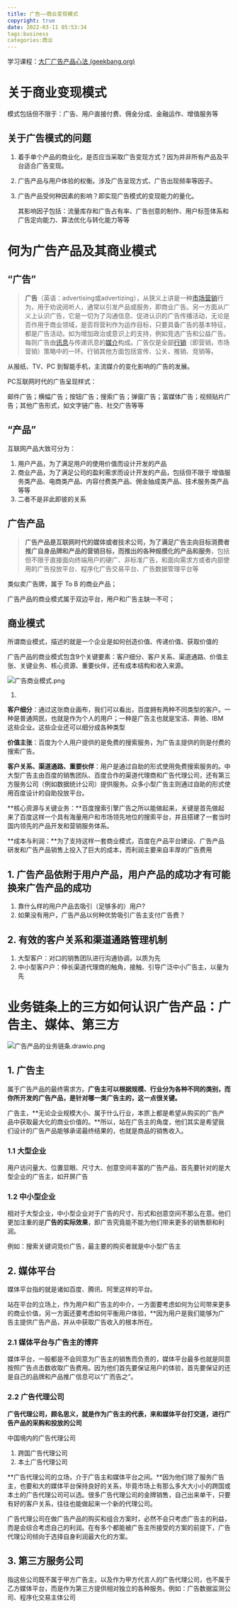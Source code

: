 ```yaml
---
title: 广告——商业变现模式
copyright: true
date: 2022-03-11 05:53:34
tags:business
categories:商业
---
```


<!-- toc -->

学习课程：[大厂广告产品心法 (geekbang.org)](https://time.geekbang.org/column/intro/100107801)

# 关于商业变现模式

模式包括但不限于：广告、用户直接付费、佣金分成、金融运作、增值服务等

## 关于广告模式的问题

1. 着手单个产品的商业化，是否应当采取广告变现方式？因为并非所有产品及平台适合广告变现。

2. 广告产品与用户体验的权衡。涉及广告呈现方式、广告出现频率等因子。

3. 广告产品受何种因素的影响？即实现广告模式的变现能力的量化。

   其影响因子包括：流量库存和广告占有率、广告创意的制作、用户标签体系和广告定向能力、算法优化与转化能力等等

# 何为广告产品及其商业模式

## “广告”

> **广告**（英语：advertising或advertizing），从狭义上讲是一种[市场营销](https://zh.wikipedia.org/wiki/市场营销)行为，用于劝说阅听人，通常以引发产品或服务，即商业广告。另一方面从广义上认识广告，它是一切为了沟通信息、促进认识的广告传播活动，无论是否作用于商业领域，是否将营利作为运作目标，只要具备广告的基本特征，都是广告活动，如为增加政治或意识上的支持，例如竞选广告和公益广告。每则广告由[讯息](https://zh.wikipedia.org/wiki/訊息)与传递讯息的[媒介](https://zh.wikipedia.org/wiki/傳播媒體)构成。广告仅是全部[行销](https://zh.wikipedia.org/wiki/行銷)（即营销，市场营销）策略中的一环。行销其他方面包括宣传、公关、推销、竞销等。

从报纸、TV、PC 到智能手机，主流媒介的变化影响的广告的发展。

PC互联网时代的广告呈现样式：

邮件广告；横幅广告；按钮广告；搜索广告；弹窗广告；富媒体广告；视频贴片广告；其他广告形式，如文字链广告、社交广告等等

## “产品”

互联网产品大致可分为：

1. 用户产品，为了满足用户的使用价值而设计开发的产品
2. 商业产品，为了满足公司的盈利需求而设计开发的产品，包括但不限于 增值服务类产品、电商类产品、内容付费类产品、佣金抽成类产品、技术服务类产品等等
3. 二者不是非此即彼的关系

## 广告产品

> **广告产品是互联网时代的媒体或者技术公司，为了满足广告主向目标消费者推广自身品牌和产品的营销目标，而推出的各种规模化的产品和服务**，包括但不限于直接面向终端用户的硬广、非标准广告，和面向需求方或者内部使用的广告投放平台、程序化广告交易平台、广告数据管理平台等

类似卖广告牌，属于 To B 的商业产品；

广告产品的商业模式属于双边平台，用户和广告主缺一不可；

## 商业模式

所谓商业模式，描述的就是一个企业是如何创造价值、传递价值、获取价值的

广告产品的商业模式包含9个关键要素：客户细分、客户关系、渠道通路、价值主张、关键业务、核心资源、重要伙伴，还有成本结构和收入来源。

![广告商业模式.png](https://github.com/ShortPupil/VPicture/blob/main/%E5%B9%BF%E5%91%8A%E5%95%86%E4%B8%9A%E6%A8%A1%E5%BC%8F.png?raw=true)

1. 

**客户细分**：通过这张商业画布，我们可以看出，百度拥有两种不同类型的客户。一种是普通网民，也就是作为个人的用户；一种是广告主也就是宝洁、奔驰、IBM 这些企业。这些企业还可以细分成各种类型

**价值主张**：百度为个人用户提供的是免费的搜索服务，为广告主提供的则是付费的搜索广告。

**客户关系、渠道通路、重要伙伴**：用户是通过自助的形式使用免费搜索服务的。中大型广告主由百度的销售团队、百度合作的渠道代理商和广告代理公司，还有第三方服务公司（例如数据统计公司）提供服务。众多小型广告主则通过自助的形式使用百度设计的自助投放平台。

**核心资源与关键业务：**百度搜索引擎广告之所以能做起来，关键是首先做起来了百度这样一个具有海量用户和市场领先地位的搜索平台，并且搭建了一套当时国内领先的产品开发和营销服务体系。

**成本与利润：**为了支持这样一套商业模式，百度在产品平台建设、广告产品研发和广告产品销售上投入了巨大的成本，而利润主要来自丰厚的广告费用

## 1. 广告产品依附于用户产品，用户产品的成功才有可能换来广告产品的成功

1. 靠什么样的用户产品去吸引（足够多的）用户?
2. 如果没有用户，广告产品以何种优势吸引广告主支付广告费？

## 2. 有效的客户关系和渠道通路管理机制

1. 大型客户：对口的销售团队进行沟通协调，以质为先
2. 中小型客户户：伸长渠道代理商的触角，接触、引导广泛中小广告主，以量为先

# 业务链条上的三方如何认识广告产品：广告主、媒体、第三方

![广告产品的业务链条.drawio.png](https://github.com/ShortPupil/VPicture/blob/main/%E5%B9%BF%E5%91%8A%E4%BA%A7%E5%93%81%E7%9A%84%E4%B8%9A%E5%8A%A1%E9%93%BE%E6%9D%A1.drawio.png?raw=true)

## 1. 广告主

属于广告产品的最终需求方。**广告主可以根据规模、行业分为各种不同的类别，而你所开发的广告产品，是针对哪一类广告主的，这一点很关键。**

广告主，**无论企业规模大小、属于什么行业，本质上都是希望从购买的广告产品中获取最大化的商业价值的。**所以，站在广告主的角度，他们其实是希望我们设计的广告产品能够承诺最终结果的，也就是商品的销售收入。

### 1.1 大型企业

用户访问量大、位置显眼、尺寸大、创意空间丰富的广告产品，首先要针对的是大型企业的广告主，如开屏广告

### 1.2 中小型企业

相对于大型企业，中小型企业对于广告的尺寸、形式和创意空间不那么在意。他们更加注重的是**广告的实际效果**，即广告究竟能不能为他们带来更多的销售额和利润。

例如：搜索关键词竞价广告，最主要的购买者就是中小型广告主



## 2. 媒体平台

媒体平台指的就是诸如百度、腾讯、阿里这样的平台。

站在平台的立场上，作为用户和广告主的中介，一方面要考虑如何为公司带来更多的商业价值，另一方面还要考虑如何平衡用户体验，**因为用户是我们能够为广告主提供广告产品，并从中获取广告收入的根本所在。

### 2.1 媒体平台与广告主的博弈

媒体平台，一般都是不会同意为广告主的销售而负责的，媒体平台最多也就是同意按照广告点击数收取广告费用。因为他们首先要保证用户的体验，首先要保证的还是自己的品牌和产品推广信息可以“广而告之”。

### 2.2 广告代理公司

**广告代理公司，顾名思义，就是作为广告主的代表，来和媒体平台打交道，进行广告产品的采购和投放的公司**

中国境内的广告代理公司

1. 跨国广告代理公司
2. 本土广告代理公司

**广告代理公司的立场，介于广告主和媒体平台之间。**因为他们除了服务广告主，也要和大的媒体平台保持良好的关系，毕竟市场上有那么多大大小小的跨国或本土的广告代理公司可以选。很多广告代理公司的金牌销售，自己出来单干，只要有好的客户关系，往往也能做起来一个新的代理公司。

广告代理公司在做广告产品的购买和组合方案时，必然不会只考虑广告主的利益，而是会综合考虑自己的利润。在有多个都能被广告主所接受的方案的前提下，广告代理公司倾向于选择自身利润最大化的方案。



## 3. 第三方服务公司

指这些公司既不属于甲方广告主，以及作为甲方代言人的广告代理公司，也不属于乙方媒体平台，而是作为第三方提供相对独立的各种服务。例如：广告数据监测公司、程序化交易主体公司

